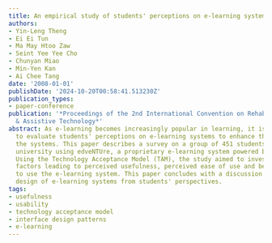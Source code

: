 ```yaml
---
title: An empirical study of students' perceptions on e-learning systems
authors:
- Yin-Leng Theng
- Ei Ei Tun
- Ma May Htoo Zaw
- Seint Yee Yee Cho
- Chunyan Miao
- Min-Yen Kan
- Ai Chee Tang
date: '2008-01-01'
publishDate: '2024-10-20T00:58:41.513230Z'
publication_types:
- paper-conference
publication: '*Proceedings of the 2nd International Convention on Rehabilitation Engineering
  & Assistive Technology*'
abstract: As e-learning becomes increasingly popular in learning, it is necessary
  to evaluate students' perceptions on e-learning systems to enhance the quality of
  the systems. This paper describes a survey on a group of 451 students from a local
  university using edveNTUre, a proprietary e-learning system powered by Blackboard.
  Using the Technology Acceptance Model (TAM), the study aimed to investigate the
  factors leading to perceived usefulness, perceived ease of use and behavioural intention
  to use the e-learning system. This paper concludes with a discussion on the interaction
  design of e-learning systems from students' perspectives.
tags:
- usefulness
- usability
- technology acceptance model
- interface design patterns
- e-learning
---
```

